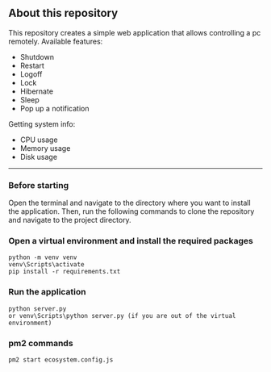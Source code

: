 ## About this repository
This repository creates a simple web application that allows controlling a pc remotely.
Available features:
- Shutdown
- Restart
- Logoff
- Lock
- Hibernate
- Sleep
- Pop up a notification

Getting system info:
- CPU usage
- Memory usage
- Disk usage

---

### Before starting
Open the terminal and navigate to the directory where you want to install the application. Then, run the following commands to clone the repository and navigate to the project directory.

### Open a virtual environment and install the required packages 
```
python -m venv venv
venv\Scripts\activate
pip install -r requirements.txt
```

### Run the application
```
python server.py
or venv\Scripts\python server.py (if you are out of the virtual environment)
```

### pm2 commands
```
pm2 start ecosystem.config.js
```